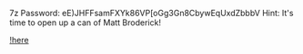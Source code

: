 7z Password: eE)JHFFsamFXYk86VP[oGg3Gn8CbywEqUxdZbbbV
Hint: It's time to open up a can of Matt Broderick!

[!here](PANRandom2WarSolve.JPG)
